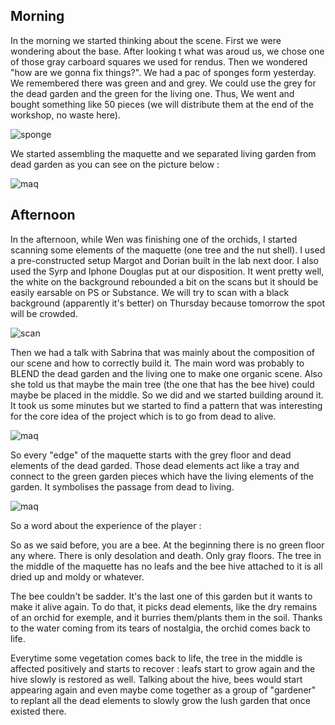 ## Morning

In the morning we started thinking about the scene. First we were wondering about the base. After looking t what was aroud us, we chose one of those gray carboard squares we used for rendus. Then we wondered "how are we gonna fix things?". We had a pac of sponges form yesterday. We remembered there was green and and grey. We could use the grey for the dead garden and the green for the living one. Thus, We went and bought something like 50 pieces (we will distribute them at the end of the workshop, no waste here).

![sponge](images/maquette2.jpeg)

We started assembling the maquette and we separated living garden from dead garden as you can see on the picture below :

![maq](images/maquette.jpeg)

## Afternoon

In the afternoon, while Wen was finishing one of the orchids, I started scanning some elements of the maquette (one tree and the nut shell). I used a pre-constructed setup Margot and Dorian built in the lab next door. I also used the Syrp and Iphone Douglas put at our disposition. It went pretty well, the white on the background rebounded a bit on the scans but it should be easily earsable on PS or Substance. We will try to scan with a black background (apparently it's better) on Thursday because tomorrow the spot will be crowded.

![scan](images/scan.jpeg)

Then we had a talk with Sabrina that was mainly about the composition of our scene and how to correctly build it. The main word was probably to BLEND the dead garden and the living one to make one organic scene. Also she told us that maybe the main tree (the one that has the bee hive) could maybe be placed in the middle. So we did and we started building around it. It took us some minutes but we started to find a pattern that was interesting for the core idea of the project which is to go from dead to alive.

![maq](images/maquette4.jpeg)

So every "edge" of the maquette starts with the grey floor and dead elements of the dead garded. Those dead elements act like a tray and connect to the green garden pieces which have the living elements of the garden. It symbolises the passage from dead to living.

![maq](images/maquette5.jpeg)

So a word about the experience of the player :

So as we said before, you are a bee. At the beginning there is no green floor any where. There is only desolation and death. Only gray floors. The tree in the middle of the maquette has no leafs and the bee hive attached to it is all dried up and moldy or whatever.

The bee couldn't be sadder. It's the last one of this garden but it wants to make it alive again. To do that, it picks dead elements, like the dry remains of an orchid for exemple, and it burries them/plants them in the soil. Thanks to the water coming from its tears of nostalgia, the orchid comes back to life.

Everytime some vegetation comes back to life, the tree in the middle is affected positively and starts to recover : leafs start to grow again and the hive slowly is restored as well. Talking about the hive, bees would start appearing again and even maybe come together as a group of "gardener" to replant all the dead elements to slowly grow the lush garden that once existed there.
